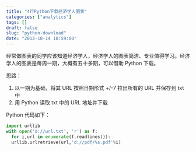 ```yaml
---
title: "4行Python下载经济学人图表"
categories: ["analytics"]
tags: []
draft: false
slug: "python-download"
date: "2013-10-14 10:59:00"
---
```


经常做图表的同学应该知道经济学人，经济学人的图表简洁、专业值得学习。经济学人的图表是每周一期，大概有五十多期，可以借助 Python 下载。

思路：

1. 以一期为基础，将其 URL 按照日期形式 +/-7 拉出所有的 URL 并保存到 txt 中
2. 用 Python 读取 txt 中的 URL 地址并下载

Python 代码如下：
```python
import urllib
with open('d://url.txt', 'r') as f:
  for i,url in enumerate(f.readlines()):
  urllib.urlretrieve(url,'d://pdf/%s.pdf'%i)
```